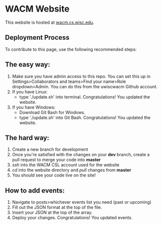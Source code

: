 # WACM Website

This website is hosted at [wacm.cs.wisc.edu](https://wacm.cs.wisc.edu).

## Deployment Process
To contribute to this page, use the following recommended steps:
## The easy way:
1. Make sure you have admin access to this repo. You can set this up in Settings>Collaborators and teams>Find your name>Role dropdown>Admin. You can do this from the uwiscwacm Github account.
2. If you have Linux:
   - type './update.sh' into terminal. Congratulations! You updated the website.
3. If you have Windows:
   - Download Git Bash for Windows.
   - type './update.sh' into Git Bash. Congratulations! You updated the website.
## The hard way:
1. Create a new branch for development
2. Once you're satisfied with the changes on your **dev** branch, create a pull request to merge your code into **master**
3. *ssh* into the WACM CSL account used for the website
4. *cd* into the website directory and *pull* changes from **master**
5. You should see your code live on the site!

## How to add events:
1. Navigate to posts>whichever events list you need (past or upcoming)
2. Fill out the JSON format at the top of the file.
3. Insert your JSON at the top of the array.
4. Deploy your changes. Congratulations! You updated events. 
